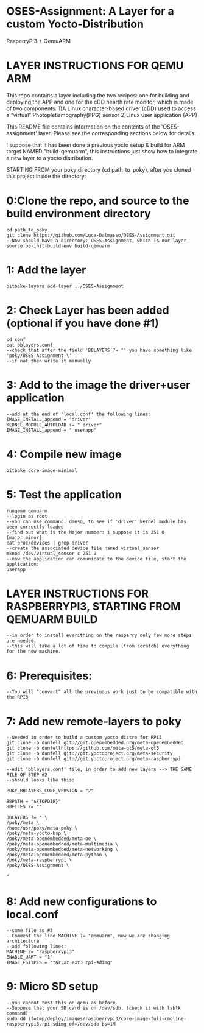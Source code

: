 # OSES-Assignment: A Layer for a custom Yocto-Distribution
RasperryPi3 + QemuARM

# LAYER INSTRUCTIONS FOR QEMU ARM

This repo contains a layer including the two recipes: one for building and deploying the APP and one for the cDD
 hearth rate monitor, which is made of two components:
 1)A Linux character-based driver (cDD) used to access a “virtual” Photopletismography(PPG) sensor
 2)Linux user application (APP)

This README file contains information on the contents of the 'OSES-assignment' layer.
Please see the corresponding sections below for details.

I suppose that it has been done a previous yocto setup & build for ARM target NAMED "build-qemuarm",
this instructions just show how to integrate a new layer to a yocto distribution.

STARTING FROM your poky directory (cd path_to_poky), after you cloned this project inside the directory:

# 0:Clone the repo, and source to the build environment directory
    cd path_to_poky
    git clone https://github.com/Luca-Dalmasso/OSES-Assignment.git
    --Now should have a directory: OSES-Assignment, which is our layer
    source oe-init-build-env build-qemuarm
    
# 1: Add the layer
    bitbake-layers add-layer ../OSES-Assignment
    
# 2: Check Layer has been added (optional if you have done #1)
    cd conf
    cat bblayers.conf
    --check that after the field 'BBLAYERS ?= "' you have something like 'poky/OSES-Assignment \'
    --if not then write it manually
    
# 3: Add to the image the driver+user application
    --add at the end of 'local.conf' the following lines:
    IMAGE_INSTALL_append = "driver"
    KERNEL_MODULE_AUTOLOAD += " driver"
    IMAGE_INSTALL_append = " userapp"

# 4: Compile new image
    bitbake core-image-minimal
    
# 5: Test the application
    runqemu qemuarm
    --login as root
    --you can use command: dmesg, to see if 'driver' kernel module has been correctly loaded
    --find out what is the Major number: i suppose it is 251 0 [major,minor]
    cat proc/devices | grep driver
    --create the associated device file named virtual_sensor
    mknod /dev/virtual_sensor c 251 0
    --now the application can comunicate to the device file, start the application:
    userapp

# LAYER INSTRUCTIONS FOR RASPBERRYPI3, STARTING FROM QEMUARM BUILD
	--in order to install everithing on the rasperry only few more steps are needed. 
	--this will take a lot of time to compile (from scratch) everything for the new machine.

# 6: Prerequisites:
	--You will "convert" all the previuous work just to be compatible with the RPI3
# 7: Add new remote-layers to poky
	--Needed in order to build a custom yocto distro for RPi3
	git clone -b dunfell git://git.openembedded.org/meta-openembedded
	git clone -b dunfellhttps://github.com/meta-qt5/meta-qt5
	git clone -b dunfell git://git.yoctoproject.org/meta-security
	git clone -b dunfell git://git.yoctoproject.org/meta-raspberrypi
	
	--edit 'bblayers.conf' file, in order to add new layers --> THE SAME FILE OF STEP #2
	--should looks like this:
	
	POKY_BBLAYERS_CONF_VERSION = "2"

	BBPATH = "${TOPDIR}"
	BBFILES ?= ""

	BBLAYERS ?= " \
  	/poky/meta \
  	/home/usr/poky/meta-poky \
  	/poky/meta-yocto-bsp \
  	/poky/meta-openembedded/meta-oe \
  	/poky/meta-openembedded/meta-multimedia \
  	/poky/meta-openembedded/meta-networking \
  	/poky/meta-openembedded/meta-python \
  	/poky/meta-raspberrypi \
  	/poky/OSES-Assignment \
  "
# 8: Add new configurations to local.conf
	--same file as #3
	--Comment the line MACHINE ?= "qemuarm", now we are changing architecture
	--add following lines:
	MACHINE ?= "raspberrypi3"
	ENABLE_UART = "1"
	IMAGE_FSTYPES = "tar.xz ext3 rpi-sdimg"
	
# 9: Micro SD setup
	--you cannot test this on qemu as before.
	--Suppose that your SD card is on /dev/sdb, (check it with lsblk command)
	sudo dd if=tmp/deploy/images/raspberrypi3/core-image-full-cmdline-raspberrypi3.rpi-sdimg of=/dev/sdb bs=1M
	
